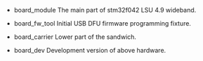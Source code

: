 * board_module
The main part of stm32f042 LSU 4.9 wideband.

* board_fw_tool
Initial USB DFU firmware programming fixture.

* board_carrier
Lower part of the sandwich.

* board_dev
Development version of above hardware.